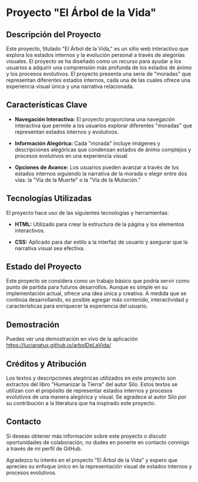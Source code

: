# Proyecto "El Árbol de la Vida"

## Descripción del Proyecto

Este proyecto, titulado "El Árbol de la Vida," es un sitio web interactivo que explora los estados internos y la evolución personal a través de alegorías visuales. El proyecto se ha diseñado como un recurso para ayudar a los usuarios a adquirir una comprensión más profunda de los estados de ánimo y los procesos evolutivos. El proyecto presenta una serie de "moradas" que representan diferentes estados internos, cada una de las cuales ofrece una experiencia visual única y una narrativa relacionada.

## Características Clave

- **Navegación Interactiva:** El proyecto proporciona una navegación interactiva que permite a los usuarios explorar diferentes "moradas" que representan estados internos y evolutivos.

- **Información Alegórica:** Cada "morada" incluye imágenes y descripciones alegóricas que condensan estados de ánimo complejos y procesos evolutivos en una experiencia visual.

- **Opciones de Avance:** Los usuarios pueden avanzar a través de los estados internos siguiendo la narrativa de la morada o elegir entre dos vías: la "Vía de la Muerte" o la "Vía de la Mutación."

## Tecnologías Utilizadas

El proyecto hace uso de las siguientes tecnologías y herramientas:

- **HTML:** Utilizado para crear la estructura de la página y los elementos interactivos.

- **CSS:** Aplicado para dar estilo a la interfaz de usuario y asegurar que la narrativa visual sea efectiva.

## Estado del Proyecto

Este proyecto se considera como un trabajo básico que podría servir como punto de partida para futuros desarrollos. Aunque es simple en su implementación actual, ofrece una idea única y creativa. A medida que se continúa desarrollando, es posible agregar más contenido, interactividad y características para enriquecer la experiencia del usuario.

## Demostración

Puedes ver una demostración en vivo de la aplicación https://lucianatux.github.io/arbolDeLaVida/

## Créditos y Atribución

Los textos y descripciones alegóricas utilizados en este proyecto son extractos del libro "Humanizar la Tierra" del autor Silo. Estos textos se utilizan con el propósito de representar estados internos y procesos evolutivos de una manera alegórica y visual. Se agradece al autor Silo por su contribución a la literatura que ha inspirado este proyecto.

## Contacto

Si deseas obtener más información sobre este proyecto o discutir oportunidades de colaboración, no dudes en ponerte en contacto conmigo a través de mi perfil de GitHub.

Agradezco tu interés en el proyecto "El Árbol de la Vida" y espero que aprecies su enfoque único en la representación visual de estados internos y procesos evolutivos.
